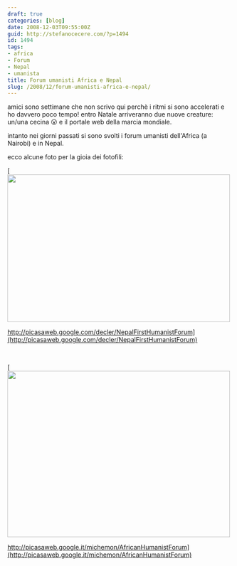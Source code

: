 ```yaml
---
draft: true
categories: [blog]
date: 2008-12-03T09:55:00Z
guid: http://stefanocecere.com/?p=1494
id: 1494
tags:
- africa
- Forum
- Nepal
- umanista
title: Forum umanisti Africa e Nepal
slug: /2008/12/forum-umanisti-africa-e-nepal/
---
```


amici sono settimane che non scrivo qui perchè i ritmi si sono accelerati e ho davvero poco tempo! entro Natale arriveranno due nuove creature: un/una cecina 😮 e il portale web della marcia mondiale.

intanto nei giorni passati si sono svolti i forum umanisti dell'Africa (a Nairobi) e in Nepal.

ecco alcune foto per la gioia dei fotofili:

[<img class="aligncenter size-full wp-image-1495" title="dec_9068" src="http://stefanocecere.com/wp-content/uploads/sites/3/2008/12/dec_9068.jpg" alt="" width="500" height="332" srcset="http://stefanocecere.com/wp-content/uploads/sites/3/2008/12/dec_9068.jpg 500w, http://stefanocecere.com/wp-content/uploads/sites/3/2008/12/dec_9068-300x199.jpg 300w" sizes="(max-width: 500px) 100vw, 500px" />
  
http://picasaweb.google.com/decler/NepalFirstHumanistForum](http://picasaweb.google.com/decler/NepalFirstHumanistForum)

 

[<img class="aligncenter size-full wp-image-1496" title="pb280189" src="http://stefanocecere.com/wp-content/uploads/sites/3/2008/12/pb280189.jpg" alt="" width="500" height="374" srcset="http://stefanocecere.com/wp-content/uploads/sites/3/2008/12/pb280189.jpg 500w, http://stefanocecere.com/wp-content/uploads/sites/3/2008/12/pb280189-300x224.jpg 300w" sizes="(max-width: 500px) 100vw, 500px" />
  
http://picasaweb.google.it/michemon/AfricanHumanistForum](http://picasaweb.google.it/michemon/AfricanHumanistForum)